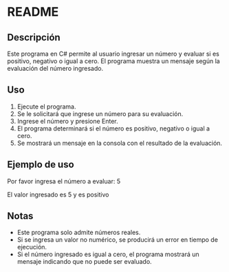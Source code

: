 # README

## Descripción
Este programa en C# permite al usuario ingresar un número y evaluar si es positivo, negativo o igual a cero. El programa muestra un mensaje según la evaluación del número ingresado.

## Uso
1. Ejecute el programa.
2. Se le solicitará que ingrese un número para su evaluación.
3. Ingrese el número y presione Enter.
4. El programa determinará si el número es positivo, negativo o igual a cero.
5. Se mostrará un mensaje en la consola con el resultado de la evaluación.

## Ejemplo de uso
Por favor ingresa el número a evaluar: 5

El valor ingresado es 5 y es positivo

## Notas
- Este programa solo admite números reales.
- Si se ingresa un valor no numérico, se producirá un error en tiempo de ejecución.
- Si el número ingresado es igual a cero, el programa mostrará un mensaje indicando que no puede ser evaluado.
